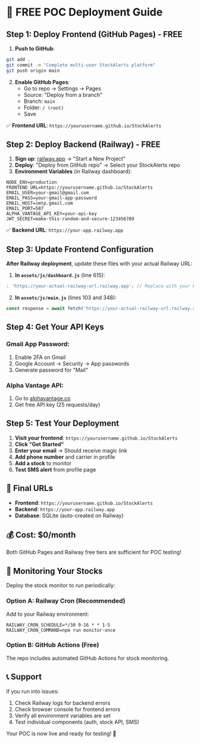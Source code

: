 # 🚀 FREE POC Deployment Guide

## Step 1: Deploy Frontend (GitHub Pages) - FREE

1. **Push to GitHub**:
```bash
git add .
git commit -m "Complete multi-user StockAlerts platform"
git push origin main
```

2. **Enable GitHub Pages**:
   - Go to repo → Settings → Pages
   - Source: "Deploy from a branch"
   - Branch: `main`
   - Folder: `/ (root)`
   - Save

✅ **Frontend URL**: `https://yourusername.github.io/StockAlerts`

## Step 2: Deploy Backend (Railway) - FREE

1. **Sign up**: [railway.app](https://railway.app) → "Start a New Project"
2. **Deploy**: "Deploy from GitHub repo" → Select your StockAlerts repo
3. **Environment Variables** (in Railway dashboard):

```env
NODE_ENV=production
FRONTEND_URL=https://yourusername.github.io/StockAlerts
EMAIL_USER=your-gmail@gmail.com
EMAIL_PASS=your-gmail-app-password
EMAIL_HOST=smtp.gmail.com
EMAIL_PORT=587
ALPHA_VANTAGE_API_KEY=your-api-key
JWT_SECRET=make-this-random-and-secure-123456789
```

✅ **Backend URL**: `https://your-app.railway.app`

## Step 3: Update Frontend Configuration

**After Railway deployment**, update these files with your actual Railway URL:

1. **In `assets/js/dashboard.js`** (line 615):
```javascript
: 'https://your-actual-railway-url.railway.app'; // Replace with your Railway URL
```

2. **In `assets/js/main.js`** (lines 103 and 348):
```javascript
const response = await fetch('https://your-actual-railway-url.railway.app/api/auth/send-magic-link', {
```

## Step 4: Get Your API Keys

### Gmail App Password:
1. Enable 2FA on Gmail
2. Google Account → Security → App passwords
3. Generate password for "Mail"

### Alpha Vantage API:
1. Go to [alphavantage.co](https://www.alphavantage.co/support/#api-key)
2. Get free API key (25 requests/day)

## Step 5: Test Your Deployment

1. **Visit your frontend**: `https://yourusername.github.io/StockAlerts`
2. **Click "Get Started"**
3. **Enter your email** → Should receive magic link
4. **Add phone number** and carrier in profile
5. **Add a stock** to monitor
6. **Test SMS alert** from profile page

## 🎯 Final URLs

- **Frontend**: `https://yourusername.github.io/StockAlerts`
- **Backend**: `https://your-app.railway.app`
- **Database**: SQLite (auto-created on Railway)

## 💰 Cost: $0/month

Both GitHub Pages and Railway free tiers are sufficient for POC testing!

## 🔧 Monitoring Your Stocks

Deploy the stock monitor to run periodically:

### Option A: Railway Cron (Recommended)
Add to your Railway environment:
```env
RAILWAY_CRON_SCHEDULE=*/30 9-16 * * 1-5
RAILWAY_CRON_COMMAND=npm run monitor-once
```

### Option B: GitHub Actions (Free)
The repo includes automated GitHub Actions for stock monitoring.

## 📞 Support

If you run into issues:
1. Check Railway logs for backend errors
2. Check browser console for frontend errors
3. Verify all environment variables are set
4. Test individual components (auth, stock API, SMS)

Your POC is now live and ready for testing! 🎉